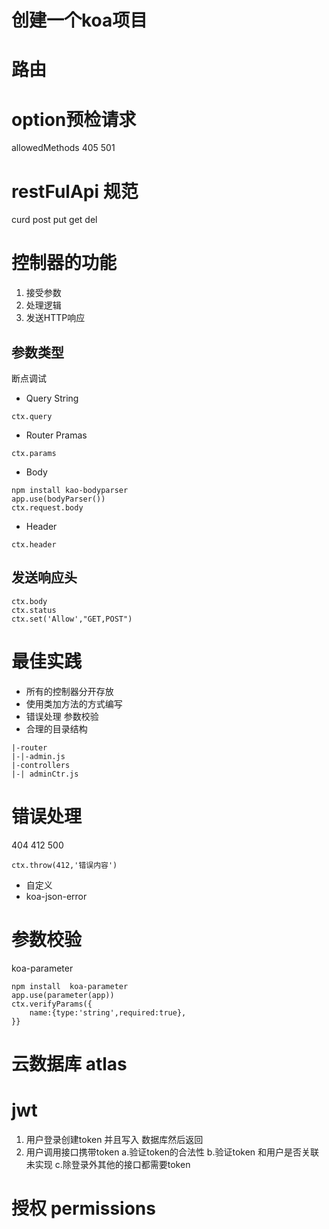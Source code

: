 # 创建一个koa项目
# 路由
# option预检请求
  allowedMethods
  405 501 
# restFulApi 规范
  curd 
  post put get del
# 控制器的功能
1. 接受参数
2. 处理逻辑
3. 发送HTTP响应 
## 参数类型
断点调试
* Query String   
```
ctx.query
```
* Router Pramas
```
ctx.params
```
* Body
```
npm install kao-bodyparser 
app.use(bodyParser())
ctx.request.body 
```
* Header 
```
ctx.header 
```
## 发送响应头 
```
ctx.body 
ctx.status
ctx.set('Allow',"GET,POST")
```


 
# 最佳实践
 * 所有的控制器分开存放
 * 使用类加方法的方式编写
 * 错误处理 参数校验
 * 合理的目录结构
```
|-router
|-|-admin.js
|-controllers 
|-| adminCtr.js
```

# 错误处理
404  412 500
```
ctx.throw(412,'错误内容')
```
* 自定义
* koa-json-error
# 参数校验
koa-parameter
```
npm install  koa-parameter
app.use(parameter(app))
ctx.verifyParams({
	name:{type:'string',required:true},
}}
```
# 云数据库 atlas

# jwt  
1. 用户登录创建token 并且写入 数据库然后返回
2. 用户调用接口携带token 
   a.验证token的合法性
   b.验证token 和用户是否关联 未实现
   c.除登录外其他的接口都需要token
# 授权 permissions
